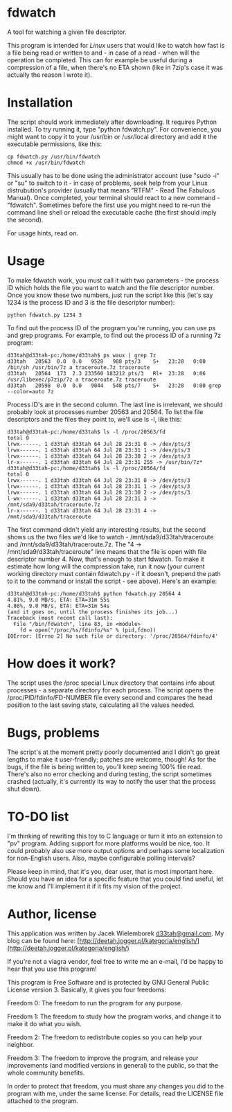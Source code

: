 fdwatch
=======

A tool for watching a given file descriptor.

This program is intended for _*Linux*_ users that would like to watch how fast
is a file being read or written to and - in case of a read - when will the
operation be completed. This can for example be useful during a compression of
a file, when there's no ETA shown (like in 7zip's case it was actually the
reason I wrote it).


Installation
============

The script should work immediately after downloading. It requires Python
installed. To try running it, type "python fdwatch.py". For convenience, you
might want to copy it to your /usr/bin or /usr/local directory and add it the
executable permissions, like this:

    cp fdwatch.py /usr/bin/fdwatch
    chmod +x /usr/bin/fdwatch

This usually has to be done using the administrator account (use "sudo -i" or
"su" to switch to it - in case of problems, seek help from your Linux
distrubution's provider (usually that means "RTFM" - Read The Fabulous
Manual). Once completed, your terminal should react to a new command -
"fdwatch". Sometimes before the first use you might need to re-run the command
line shell or reload the executable cache (the first should imply the second).

For usage hints, read on.

Usage
=====

To make fdwatch work, you must call it with two parameters - the process ID
which holds the file you want to watch and the file descriptor number. Once you
know these two numbers, just run the script like this (let's say 1234 is the
process ID and 3 is the file descriptor number):

    python fdwatch.py 1234 3

To find out the process ID of the program you're running, you can use ps and
grep programs. For example, to find out the process ID of a running 7z program:

    d33tah@d33tah-pc:/home/d33tah$ ps waux | grep 7z
    d33tah   20563  0.0  0.0   9528   988 pts/3    S+   23:28   0:00 /bin/sh /usr/bin/7z a traceroute.7z traceroute
    d33tah   20564  173  2.3 233560 183212 pts/3   Rl+  23:28   0:06 /usr/libexec/p7zip/7z a traceroute.7z traceroute
    d33tah   20598  0.0  0.0   9044   548 pts/7    S+   23:28   0:00 grep --color=auto 7z

Process ID's are in the second column. The last line is irrelevant, we should
probably look at processes number 20563 and 20564. To list the file descriptors
and the files they point to, we'll use ls -l, like this:

    d33tah@d33tah-pc:/home/d33tah$ ls -l /proc/20563/fd
    total 0
    lrwx------. 1 d33tah d33tah 64 Jul 28 23:31 0 -> /dev/pts/3
    lrwx------. 1 d33tah d33tah 64 Jul 28 23:31 1 -> /dev/pts/3
    lrwx------. 1 d33tah d33tah 64 Jul 28 23:30 2 -> /dev/pts/3
    lr-x------. 1 d33tah d33tah 64 Jul 28 23:31 255 -> /usr/bin/7z*
    d33tah@d33tah-pc:/home/d33tah$ ls -l /proc/20564/fd
    total 0
    lrwx------. 1 d33tah d33tah 64 Jul 28 23:31 0 -> /dev/pts/3
    lrwx------. 1 d33tah d33tah 64 Jul 28 23:31 1 -> /dev/pts/3
    lrwx------. 1 d33tah d33tah 64 Jul 28 23:30 2 -> /dev/pts/3
    l-wx------. 1 d33tah d33tah 64 Jul 28 23:31 3 -> /mnt/sda9/d33tah/traceroute.7z
    lr-x------. 1 d33tah d33tah 64 Jul 28 23:31 4 -> /mnt/sda9/d33tah/traceroute

The first command didn't yield any interesting results, but the second shows us
the two files we'd like to watch - /mnt/sda9/d33tah/traceroute and
/mnt/sda9/d33tah/traceroute.7z. The "4 -> /mnt/sda9/d33tah/traceroute" line
means that the file is open with file descriptor number 4. Now, that's enough
to start fdwatch. To make it estimate how long will the compression take, run
it now (your current working directory must contain fdwatch.py - if it doesn't,
prepend the path to it to the command or install the script - see above).
Here's an example:

    d33tah@d33tah-pc:/home/d33tah$ python fdwatch.py 20564 4
    4.81%, 9.0 MB/s, ETA: ETA=31m 55s
    4.86%, 9.0 MB/s, ETA: ETA=31m 54s
    (and it goes on, until the process finishes its job...)
    Traceback (most recent call last):
      File "/bin/fdwatch", line 83, in <module>
        fd = open("/proc/%s/fdinfo/%s" % (pid,fdno))
    IOError: [Errno 2] No such file or directory: '/proc/20564/fdinfo/4'


How does it work?
=================

The script uses the /proc special Linux directory that contains info about
processes - a separate directory for each process. The script opens the
/proc/PID/fdinfo/FD-NUMBER file every second and compares the head position to
the last saving state, calculating all the values needed.

Bugs, problems
==============

The script's at the moment pretty poorly documented and I didn't go great
lengths to make it user-friendly; patches are welcome, though! As for the bugs,
if the file is being written to, you'll keep seeing 100% file read. There's
also no error checking and during testing, the script sometimes crashed
(actually, it's currently its way to notify the user that the process shut
down).

TO-DO list
==========

I'm thinking of rewriting this toy to C language or turn it into an extension
to "pv" program. Adding support for more platforms would be nice, too. It could
probably also use more output options and perhaps some localization for
non-English users. Also, maybe configurable polling intervals?

Please keep in mind, that it's you, dear user, that is most important here.
Should you have an idea for a specific feature that you could find useful, let
me know and I'll implement it if it fits my vision of the project.

Author, license
===============

This application was written by Jacek Wielemborek <d33tah@gmail.com>. My blog
can be found here:
[http://deetah.jogger.pl/kategoria/english/](http://deetah.jogger.pl/kategoria/english/)

If you're not a viagra vendor, feel free to write me an e-mail, I'd be happy to
hear that you use this program!

This program is Free Software and is protected by GNU General Public License
version 3. Basically, it gives you four freedoms:


Freedom 0: The freedom to run the program for any purpose.

Freedom 1: The freedom to study how the program works, and change it to make
    it do what you wish.

Freedom 2: The freedom to redistribute copies so you can help your neighbor.

Freedom 3: The freedom to improve the program, and release your improvements
    (and modified versions in general) to the public, so that the whole
     community benefits.

In order to protect that freedom, you must share any changes you did to the
program with me, under the same license. For details, read the LICENSE file
attached to the program.
